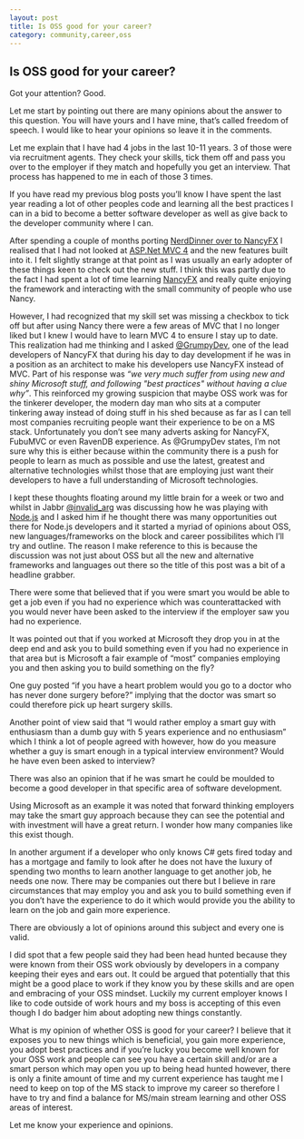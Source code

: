 ```yaml
---
layout: post
title: Is OSS good for your career?
category: community,career,oss
---
```


## Is OSS good for your career?

Got your attention? Good.

Let me start by pointing out there are many opinions about the answer to this question. You will have yours and I have mine, that’s called freedom of speech. I would like to hear your opinions so leave it in the comments.

Let me explain that I have had 4 jobs in the last 10-11 years. 3 of those were via recruitment agents. They check your skills, tick them off and pass you over to the employer if they match and hopefully you get an interview. That process has happened to me in each of those 3 times.

If you have read my previous blog posts you’ll know I have spent the last year reading a lot of other peoples code and learning all the best practices I can in a bid to become a better software developer as well as give back to the developer community where I can.

After spending a couple of months porting [NerdDinner over to NancyFX][1] I realised that I had not looked at [ASP.Net MVC 4][2] and the new features built into it. I felt slightly strange at that point as I was usually an early adopter of these things keen to check out the new stuff. I think this was partly due to the fact I had spent a lot of time learning [NancyFX][3] and really quite enjoying the framework and interacting with the small community of people who use Nancy.

<!--excerpt-->

However, I had recognized that my skill set was missing a checkbox to tick off but after using Nancy there were a few areas of MVC that I no longer liked but I knew I would have to learn MVC 4 to ensure I stay up to date. This realization had me thinking and I asked [@GrumpyDev][4], one of the lead developers of NancyFX that during his day to day development if he was in a position as an architect to make his developers use NancyFX instead of MVC. Part of his response was _“we very much suffer from using new and shiny Microsoft stuff, and following "best practices" without having a clue why”_. This reinforced my growing suspicion that maybe OSS work was for the tinkerer developer, the modern day man who sits at a computer tinkering away instead of doing stuff in his shed because as far as I can tell most companies recruiting people want their experience to be on a MS stack. Unfortunately you don’t see many adverts asking for NancyFX, FubuMVC or even RavenDB experience. As @GrumpyDev states, I’m not sure why this is either because within the community there is a push for people to learn as much as possible and use the latest, greatest and alternative technologies whilst those that are employing just want their developers to have a full understanding of Microsoft technologies.

I kept these thoughts floating around my little brain for a week or two and whilst in Jabbr [@invalid_arg][5] was discussing how he was playing with [Node.js][6] and I asked him if he thought there was many opportunities out there for Node.js developers and it started a myriad of opinions about OSS, new languages/frameworks on the block and career possibilites which I’ll try and outline. The reason I make reference to this is because the discussion was not just about OSS but all the new and alternative frameworks and languages out there so the title of this post was a bit of a headline grabber.

There were some that believed that if you were smart you would be able to get a job even if you had no experience which was counterattacked with you would never have been asked to the interview if the employer saw you had no experience.

It was pointed out that if you worked at Microsoft they drop you in at the deep end and ask you to build something even if you had no experience in that area but is Microsoft a fair example of “most” companies employing you and then asking you to build something on the fly?

One guy posted “if you have a heart problem would you go to a doctor who has never done surgery before?” implying that the doctor was smart so could therefore pick up heart surgery skills.

Another point of view said that “I would rather employ a smart guy with enthusiasm than a dumb guy with 5 years experience and no enthusiasm” which I think a lot of people agreed with however, how do you measure whether a guy is smart enough in a typical interview environment? Would he have even been asked to interview?

There was also an opinion that if he was smart he could be moulded to become a good developer in that specific area of software development.

Using Microsoft as an example it was noted that forward thinking employers may take the smart guy approach because they can see the potential and with investment will have a great return. I wonder how many companies like this exist though.

In another argument if a developer who only knows C# gets fired today and has a mortgage and family to look after he does not have the luxury of spending two months to learn another language to get another job, he needs one now. There may be companies out there but I believe in rare circumstances that may employ you and ask you to build something even if you don’t have the experience to do it which would provide you the ability to learn on the job and gain more experience.

There are obviously a lot of opinions around this subject and every one is valid.

I did spot that a few people said they had been head hunted because they were known from their OSS work obviously by developers in a company keeping their eyes and ears out. It could be argued that potentially that this might be a good place to work if they know you by these skills and are open and embracing of your OSS mindset. Luckily my current employer knows I like to code outside of work hours and my boss is accepting of this even though I do badger him about adopting new things constantly.

What is my opinion of whether OSS is good for your career? I believe that it exposes you to new things which is beneficial, you gain more experience, you adopt best practices and if you’re lucky you become well known for your OSS work and people can see you have a certain skill and/or are a smart person which may open you up to being head hunted however, there is only a finite amount of time and my current experience has taught me I need to keep on top of the MS stack to improve my career so therefore I have to try and find a balance for MS/main stream learning and other OSS areas of interest.

Let me know your experience and opinions.

   [1]: http://blog.jonathanchannon.com/2012/09/21/nancyfx-ravendb-nerddinner-and-me
   [2]: http://www.asp.net/mvc
   [3]: http://www.nancyfx.org
   [4]: http://twitter.com/GrumpyDev
   [5]: http://twitter.com/invalid_arg
   [6]: http://nodejs.org/
  